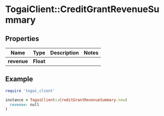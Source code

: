 # TogaiClient::CreditGrantRevenueSummary

## Properties

| Name | Type | Description | Notes |
| ---- | ---- | ----------- | ----- |
| **revenue** | **Float** |  |  |

## Example

```ruby
require 'togai_client'

instance = TogaiClient::CreditGrantRevenueSummary.new(
  revenue: null
)
```

